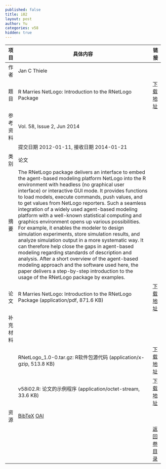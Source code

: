 ```yaml
---
published: false
title: i02
layout: post
author: Yu
categories: v58
hidden: true
---
```


| 项目 | 具体内容 | 链接 |
|---:|---|---|
| 作者 | Jan C Thiele| |
| 题目 |R Marries NetLogo: Introduction to the  RNetLogo Package | [下载地址](http://www.jstatsoft.org/v58/i02/paper) |
| 参考资料 |Vol. 58, Issue 2, Jun 2014 | |
| | 提交日期 2012-01-11, 接收日期 2014-01-21| | 
| 类别 | 论文| |
| 摘要 | The RNetLogo package delivers an interface to embed the agent-based modeling platform NetLogo into the R environment with headless (no graphical user interface) or interactive GUI mode. It provides functions to load models, execute commands, push values, and to get values from NetLogo reporters. Such a seamless integration of a widely used agent-based modeling platform with a well-known statistical computing and graphics environment opens up various possibilities. For example, it enables the modeler to design simulation experiments, store simulation results, and analyze simulation output in a more systematic way. It can therefore help close the gaps in agent-based modeling regarding standards of description and analysis. After a short overview of the agent-based modeling approach and the software used here, the paper delivers a step-by-step introduction to the usage of the RNetLogo package by examples.| |
| 论文 | R Marries NetLogo: Introduction to the  RNetLogo Package  (application/pdf, 871.6 KB)| [下载地址](http://www.jstatsoft.org/v58/i02/paper) |
| 补充材料 | | |
| |RNetLogo_1.0-0.tar.gz: R软件包源代码  (application/x-gzip, 513.8 KB)|  [下载地址](http://www.jstatsoft.org/v58/i02/supp/1) |
| |v58i02.R:              论文的示例程序  (application/octet-stream, 33.6 KB)|  [下载地址](http://www.jstatsoft.org/v58/i02/supp/2) |
| 资源 | [BibTeX](http://www.jstatsoft.org/v58/i02/bibtex) [OAI](http://www.jstatsoft.org/oai?verb=GetRecord&identifier=oai.jstatsoft/v58/i02&prefix=oai_dc)| |
| |  | [返回卷目录]({{site.baseurl}}/volume/v58.html) |